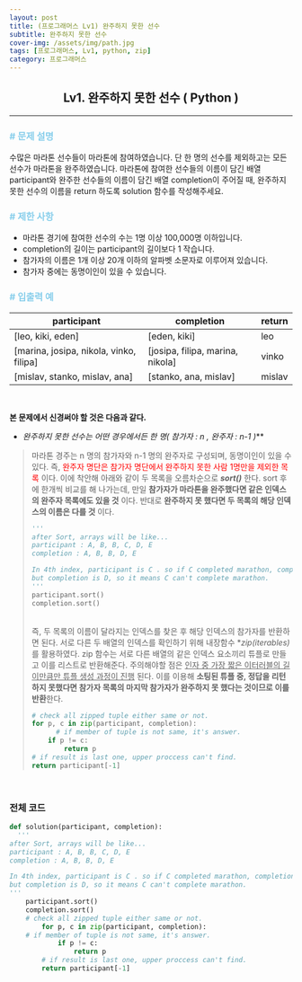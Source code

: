 ```yaml
---
layout: post
title: (프로그래머스 Lv1) 완주하지 못한 선수
subtitle: 완주하지 못한 선수
cover-img: /assets/img/path.jpg
tags: [프로그래머스, Lv1, python, zip]
category: 프로그래머스
---
```


<center>
  <h2>
    Lv1. 완주하지 못한 선수 ( Python )
  </h2>
</center>

------

[Lv1%20완주하지%20못한%20선수]: (https://programmers.co.kr/learn/courses/30/lessons/64061)

### <span style="color:skyblue"># 문제 설명</span>

수많은 마라톤 선수들이 마라톤에 참여하였습니다. 단 한 명의 선수를 제외하고는 모든 선수가 마라톤을 완주하였습니다. 마라톤에 참여한 선수들의 이름이 담긴 배열 participant와 완주한 선수들의 이름이 담긴 배열 completion이 주어질 때, 완주하지 못한 선수의 이름을 return 하도록 solution 함수를 작성해주세요.

### <span style="color:skyblue"># 제한 사항</span>

- 마라톤 경기에 참여한 선수의 수는 1명 이상 100,000명 이하입니다.
- completion의 길이는 participant의 길이보다 1 작습니다.
- 참가자의 이름은 1개 이상 20개 이하의 알파벳 소문자로 이루어져 있습니다.
- 참가자 중에는 동명이인이 있을 수 있습니다.

### <span style="color:skyblue"># 입출력 예</span>

| participant                             | completion                       | return |
| --------------------------------------- | -------------------------------- | ------ |
| [leo, kiki, eden]                       | [eden, kiki]                     | leo    |
| [marina, josipa, nikola, vinko, filipa] | [josipa, filipa, marina, nikola] | vinko  |
| [mislav, stanko, mislav, ana]           | [stanko, ana, mislav]            | mislav |

<br>

 **본 문제에서 신경써야 할 것은 다음과 같다.**

- **완주하지 못한 선수는 어떤 경우에서든 한 명*( 참가자 : n , 완주자 : n-1 )***

>  마라톤 경주는 n 명의 참가자와 n-1 명의 완주자로 구성되며, 동명이인이 있을 수 있다.  즉, <span style="color:red">완주자 명단은 참가자 명단에서 완주하지 못한 사람 1명만을 제외한 목록</span> 이다. 이에 착안해 아래와 같이 두 목록을 오름차순으로 ***sort()*** 한다. sort 후에 한개씩 비교를 해 나가는데, 만일 **참가자가 마라톤을 완주했다면 같은 인덱스의 완주자 목록에도 있을 것** 이다. 반대로 **완주하지 못 했다면 두 목록의 해당 인덱스의 이름은 다를 것** 이다. 
>
> ~~~python
> '''
> after Sort, arrays will be like...
> participant : A, B, B, C, D, E
> completion : A, B, B, D, E
> 
> In 4th index, participant is C . so if C completed marathon, completion must be C.
> but completion is D, so it means C can't complete marathon.
> '''
> participant.sort()
> completion.sort()
> ~~~
>
> <br>즉, 두 목록의 이름이 달라지는 인덱스를 찾은 후 해당 인덱스의 참가자를 반환하면 된다. 서로 다른 두 배열의 인덱스를 확인하기 위해 내장함수 **zip(*iterables)** 를 활용하였다. zip 함수는 서로 다른 배열의 같은 인덱스 요소끼리 튜플로 만들고 이를 리스트로  반환해준다. 주의해야할 점은 <u>인자 중 가장 짧은 이터러블의 길이만큼만 튜플 생성 과정이 진행</u> 된다. 이를 이용해 **소팅된 튜플 중, 정답을 리턴하지 못했다면 참가자 목록의 마지막 참가자가 완주하지 못 했다는 것이므로 이를 반환**한다.
>
> ```python
> # check all zipped tuple either same or not.
> for p, c in zip(participant, completion):
>   	# if member of tuple is not same, it's answer.
>     if p != c:
>         return p
> # if result is last one, upper proccess can't find. 
> return participant[-1]
> ```
>
> 

<br>

### 전체 코드

```python
def solution(participant, completion):
  '''
after Sort, arrays will be like...
participant : A, B, B, C, D, E
completion : A, B, B, D, E

In 4th index, participant is C . so if C completed marathon, completion must be C.
but completion is D, so it means C can't complete marathon.
'''
    participant.sort()
    completion.sort()
    # check all zipped tuple either same or not.
		for p, c in zip(participant, completion):
  	# if member of tuple is not same, it's answer.
    		if p != c:
        		return p
		# if result is last one, upper proccess can't find. 
		return participant[-1]
```


